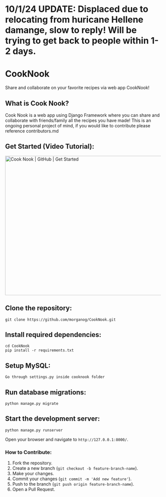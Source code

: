 # 10/1/24 UPDATE: Displaced due to relocating from huricane Hellene damange, slow to reply! Will be trying to get back to people within 1-2 days. 

# CookNook
Share and collaborate on your favorite recipes via web app CookNook!

## What is Cook Nook?

Cook Nook is a web app using Django Framework where you can share and collaborate with friends/family all the recipes you have made!
This is an ongoing personal project of mind, if you would like to contribute please reference contributors.md

## Get Started (Video Tutorial): 

<a href="https://www.youtube.com/watch?v=Ltf0SZiMdX0" target="_blank">
    <img src="https://img.youtube.com/vi/Ltf0SZiMdX0/maxresdefault.jpg" alt="Cook Nook | GitHub | Get Started" width="800" height="450">
</a>


## Clone the repository:
```
git clone https://github.com/morganog/CookNook.git
```
## Install required dependencies:
```
cd CookNook
pip install -r requirements.txt
```
## Setup MySQL:
```
Go through settings.py inside cooknook folder 
``` 

## Run database migrations:
```
python manage.py migrate
```
## Start the development server:
```
python manage.py runserver
```

Open your browser and navigate to `http://127.0.0.1:8000/`.



### How to Contribute:

1. Fork the repository.
2. Create a new branch (`git checkout -b feature-branch-name`).
3. Make your changes.
4. Commit your changes (`git commit -m 'Add new feature'`).
5. Push to the branch (`git push origin feature-branch-name`).
6. Open a Pull Request.

